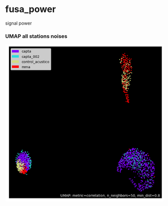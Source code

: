 # fusa_power
signal power

### UMAP all stations noises
![alt text](https://github.com/vpobleteacustica/fusa_power/blob/main/images/allNoise_UMAP.png?raw=true)

